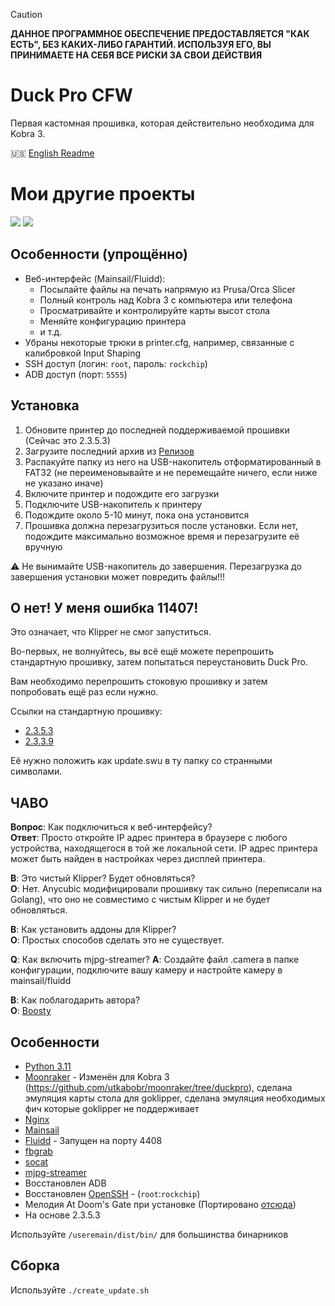 > [!CAUTION]
> **ДАННОЕ ПРОГРАММНОЕ ОБЕСПЕЧЕНИЕ ПРЕДОСТАВЛЯЕТСЯ "КАК ЕСТЬ", БЕЗ КАКИХ-ЛИБО ГАРАНТИЙ. ИСПОЛЬЗУЯ ЕГО, ВЫ ПРИНИМАЕТЕ НА СЕБЯ ВСЕ РИСКИ ЗА СВОИ ДЕЙСТВИЯ**

# Duck Pro CFW

Первая кастомная прошивка, которая действительно необходима для Kobra 3.

🇺🇸 [English Readme](./README.md)

# Мои другие проекты

[<img src="/.github/img/bk_badge.png">](https://github.com/utkabobr/BeamKlipper) [<img src="/.github/img/sb_badge.png">](https://github.com/utkabobr/SliceBeam)

## Особенности (упрощённо)

- Веб-интерфейс (Mainsail/Fluidd):
  - Посылайте файлы на печать напрямую из Prusa/Orca Slicer
  - Полный контроль над Kobra 3 с компьютера или телефона
  - Просматривайте и контролируйте карты высот стола
  - Меняйте конфигурацию принтера
  - и т.д.
- Убраны некоторые трюки в printer.cfg, например, связанные с калибровкой Input Shaping
- SSH доступ (логин: `root`, пароль: `rockchip`)
- ADB доступ (порт: `5555`)

## Установка

1. Обновите принтер до последней поддерживаемой прошивки (Сейчас это 2.3.5.3)
2. Загрузите последний архив из [Релизов](https://github.com/utkabobr/DuckPro-Kobra3/releases/latest)
3. Распакуйте папку из него на USB-накопитель отформатированный в FAT32 (не переименовывайте и не перемещайте ничего, если ниже не указано иначе)
4. Включите принтер и подождите его загрузки
5. Подключите USB-накопитель к принтеру
6. Подождите около 5-10 минут, пока она установится
7. Прошивка должна перезагрузиться после установки. Если нет, подождите максимально возможное время и перезагрузите её вручную

:warning: Не вынимайте USB-накопитель до завершения. Перезагрузка до завершения установки может повредить файлы!!!

## О нет! У меня ошибка 11407!
Это означает, что Klipper не смог запуститься.

Во-первых, не волнуйтесь, вы всё ещё можете перепрошить стандартную прошивку, затем попытаться переустановить Duck Pro.

Вам необходимо перепрошить стоковую прошивку и затем попробовать ещё раз если нужно.

Ссылки на стандартную прошивку:
- [2.3.5.3](https://ytkab0bp.ru/Kobra3_2.3.5.3.swu)
- [2.3.3.9](https://ytkab0bp.ru/Kobra3_2.3.3.9.swu)

Её нужно положить как update.swu в ту папку со странными символами.

## ЧАВО

**Вопрос**: Как подключиться к веб-интерфейсу?<br>
**Ответ**: Просто откройте IP адрес принтера в браузере с любого устройства, находящегося в той же локальной сети. IP адрес принтера может быть найден в настройках через дисплей принтера.

**В**: Это чистый Klipper? Будет обновляться?<br>
**О**: Нет. Anycubic модифицировали прошивку так сильно (переписали на Golang), что оно не совместимо с чистым Klipper и не будет обновляться.

**В**: Как установить аддоны для Klipper?<br>
**О**: Простых способов сделать это не существует.

**Q**: Как включить mjpg-streamer?
**A**: Создайте файл .camera в папке конфигурации, подключите вашу камеру и настройте камеру в mainsail/fluidd

**В**: Как поблагодарить автора?<br>
**О**: [Boosty](https://boosty.to/ytkab0bp)

## Особенности

- [Python 3.11](https://python.org)
- [Moonraker](https://github.com/Arksine/moonraker) - Изменён для Kobra 3 (https://github.com/utkabobr/moonraker/tree/duckpro), сделана эмуляция карты стола для goklipper, сделана эмуляция необходимых фич которые goklipper не поддерживает
- [Nginx](https://nginx.org)
- [Mainsail](https://github.com/mainsail-crew/mainsail)
- [Fluidd](https://github.com/fluidd-core/fluidd) - Запущен на порту 4408
- [fbgrab](https://github.com/GunnarMonell/fbgrab)
- [socat](http://www.dest-unreach.org/socat)
- [mjpg-streamer](https://sourceforge.net/projects/mjpg-streamer)
- Восстановлен ADB
- Восстановлен [OpenSSH](https://www.openssh.com) - (`root`:`rockchip`)
- Мелодия At Doom's Gate при установке (Портировано [отсюда](https://github.com/robsoncouto/arduino-songs/blob/master/doom/doom.ino))
- На основе 2.3.5.3

Используйте `/useremain/dist/bin/` для большинства бинарников

## Сборка

Используйте `./create_update.sh`
